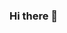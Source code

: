 ### Hi there 👋

<!--
**I'am Galih Roswandi**

Here are some ideas to get you started:

- 🔭 I’m currently working on ...
- 🌱 I’m currently learning tailwindcss
- 👯 I’m looking to collaborate on Open Source Project
- 🤔 I’m looking for help with ...
- 💬 Ask me about ...
- 📫 How to reach me: galihroswandi25@gmail.com
- 😄 Pronouns: ...
- ⚡ Fun fact: I enjoy learning new things
-->
